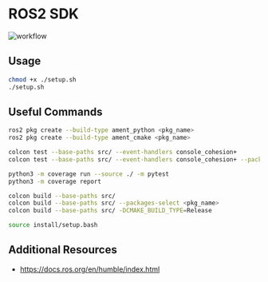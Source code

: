# ROS2 SDK

![workflow](https://github.com/lnfu/ros2-sdk/actions/workflows/main.yml/badge.svg)

## Usage

```sh
chmod +x ./setup.sh
./setup.sh
```

## Useful Commands

```sh
ros2 pkg create --build-type ament_python <pkg_name>
ros2 pkg create --build-type ament_cmake <pkg_name>
```

```sh
colcon test --base-paths src/ --event-handlers console_cohesion+
colcon test --base-paths src/ --event-handlers console_cohesion+ --packages-select <pkg_name>

python3 -m coverage run --source ./ -m pytest
python3 -m coverage report
```

```sh
colcon build --base-paths src/
colcon build --base-paths src/ --packages-select <pkg_name>
colcon build --base-paths src/ -DCMAKE_BUILD_TYPE=Release
```

```sh
source install/setup.bash
```

## Additional Resources

- https://docs.ros.org/en/humble/index.html
